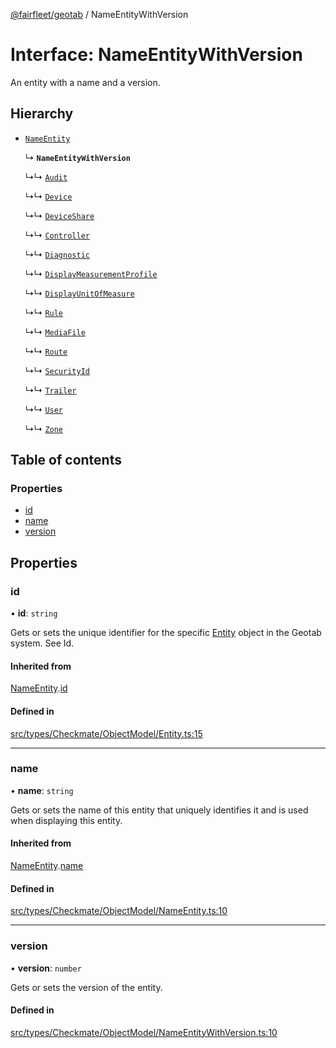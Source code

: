 [@fairfleet/geotab](../README.md) / NameEntityWithVersion

# Interface: NameEntityWithVersion

An entity with a name and a version.

## Hierarchy

- [`NameEntity`](NameEntity.md)

  ↳ **`NameEntityWithVersion`**

  ↳↳ [`Audit`](Audit.md)

  ↳↳ [`Device`](Device.md)

  ↳↳ [`DeviceShare`](DeviceShare.md)

  ↳↳ [`Controller`](Controller.md)

  ↳↳ [`Diagnostic`](Diagnostic.md)

  ↳↳ [`DisplayMeasurementProfile`](DisplayMeasurementProfile.md)

  ↳↳ [`DisplayUnitOfMeasure`](DisplayUnitOfMeasure.md)

  ↳↳ [`Rule`](Rule.md)

  ↳↳ [`MediaFile`](MediaFile.md)

  ↳↳ [`Route`](Route.md)

  ↳↳ [`SecurityId`](SecurityId.md)

  ↳↳ [`Trailer`](Trailer.md)

  ↳↳ [`User`](User.md)

  ↳↳ [`Zone`](Zone.md)

## Table of contents

### Properties

- [id](NameEntityWithVersion.md#id)
- [name](NameEntityWithVersion.md#name)
- [version](NameEntityWithVersion.md#version)

## Properties

### id

• **id**: `string`

Gets or sets the unique identifier for the specific [Entity](Entity.md) object in the Geotab system. See Id.

#### Inherited from

[NameEntity](NameEntity.md).[id](NameEntity.md#id)

#### Defined in

[src/types/Checkmate/ObjectModel/Entity.ts:15](https://github.com/fairfleet/geotab/blob/d57d931/src/types/Checkmate/ObjectModel/Entity.ts#L15)

___

### name

• **name**: `string`

Gets or sets the name of this entity that uniquely identifies it and is used when displaying this entity.

#### Inherited from

[NameEntity](NameEntity.md).[name](NameEntity.md#name)

#### Defined in

[src/types/Checkmate/ObjectModel/NameEntity.ts:10](https://github.com/fairfleet/geotab/blob/d57d931/src/types/Checkmate/ObjectModel/NameEntity.ts#L10)

___

### version

• **version**: `number`

Gets or sets the version of the entity.

#### Defined in

[src/types/Checkmate/ObjectModel/NameEntityWithVersion.ts:10](https://github.com/fairfleet/geotab/blob/d57d931/src/types/Checkmate/ObjectModel/NameEntityWithVersion.ts#L10)
